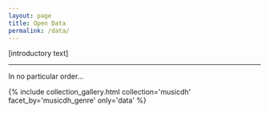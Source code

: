 ```yaml
---
layout: page
title: Open Data
permalink: /data/
---
```


[introductory text]

---

In no particular order...

{% include collection_gallery.html  collection='musicdh' facet_by='musicdh_genre' only='data' %}
